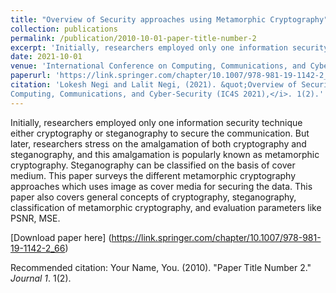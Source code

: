 ```yaml
---
title: "Overview of Security approaches using Metamorphic Cryptography"
collection: publications
permalink: /publication/2010-10-01-paper-title-number-2
excerpt: 'Initially, researchers employed only one information security technique either cryptography or steganography to secure the communication. But later, researchers stress on the amalgamation of both cryptography and steganography, and this amalgamation is popularly known as metamorphic cryptography. Steganography can be classified on the basis of cover medium. This paper surveys the different metamorphic cryptography approaches which uses image as cover media for securing the data. This paper also covers general concepts of cryptography, steganography, classification of metamorphic cryptography, and evaluation parameters like PSNR, MSE.'
date: 2021-10-01
venue: 'International Conference on Computing, Communications, and Cyber-Security (IC4S 2021)'
paperurl: 'https://link.springer.com/chapter/10.1007/978-981-19-1142-2_66'
citation: 'Lokesh Negi and Lalit Negi, (2021). &quot;Overview of Security approaches using Metamorphic Cryptography.&quot; <i>International Conference on
Computing, Communications, and Cyber-Security (IC4S 2021),</i>. 1(2).'
---
```

Initially, researchers employed only one information security technique either cryptography or steganography to secure the communication. But later, researchers stress on the amalgamation of both cryptography and steganography, and this amalgamation is popularly known as metamorphic cryptography. Steganography can be classified on the basis of cover medium. This paper surveys the different metamorphic cryptography approaches which uses image as cover media for securing the data. This paper also covers general concepts of cryptography, steganography, classification of metamorphic cryptography, and evaluation parameters like PSNR, MSE.

[Download paper here] (https://link.springer.com/chapter/10.1007/978-981-19-1142-2_66)

Recommended citation: Your Name, You. (2010). "Paper Title Number 2." <i>Journal 1</i>. 1(2).
